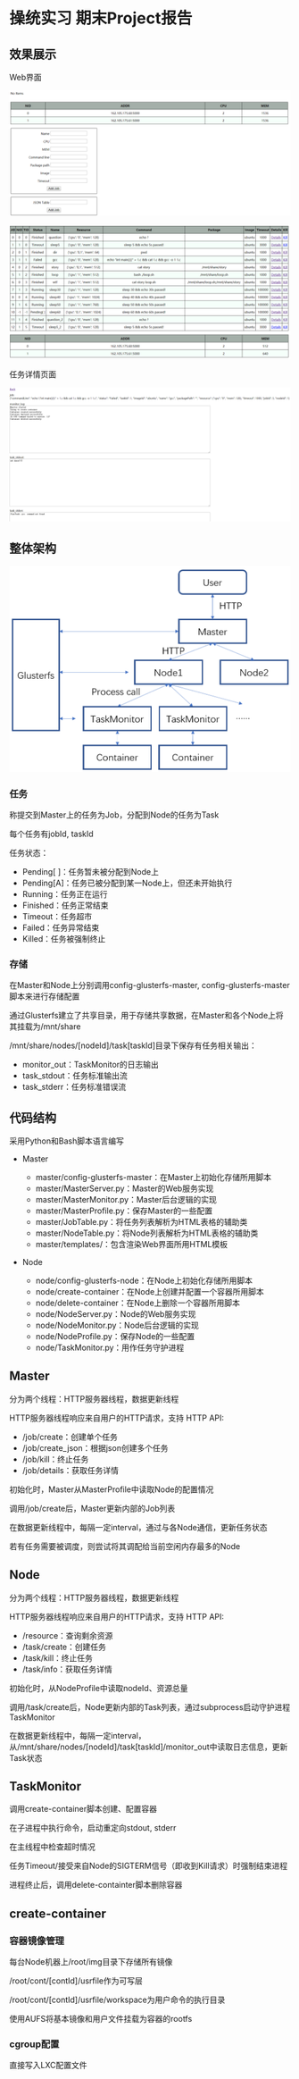 # 操统实习 期末Project报告

## 效果展示

Web界面

![](https://github.com/cabbby/osprac/blob/master/hw6/pics/ui1.png)

![](https://github.com/cabbby/osprac/blob/master/hw6/pics/ui2.png)

任务详情页面

![](https://github.com/cabbby/osprac/blob/master/hw6/pics/details.png)

## 整体架构

![](https://github.com/cabbby/osprac/blob/master/hw6/pics/structure.png)

### 任务

称提交到Master上的任务为Job，分配到Node的任务为Task

每个任务有jobId, taskId

任务状态：

* Pending[ ]：任务暂未被分配到Node上
* Pending[A]：任务已被分配到某一Node上，但还未开始执行
* Running：任务正在运行
* Finished：任务正常结束
* Timeout：任务超市
* Failed：任务异常结束
* Killed：任务被强制终止

### 存储

在Master和Node上分别调用config-glusterfs-master, config-glusterfs-master脚本来进行存储配置

通过Glusterfs建立了共享目录，用于存储共享数据，在Master和各个Node上将其挂载为/mnt/share

/mnt/share/nodes/[nodeId]/task[taskId]目录下保存有任务相关输出：
* monitor_out：TaskMonitor的日志输出
* task_stdout：任务标准输出流
* task_stderr：任务标准错误流

## 代码结构

采用Python和Bash脚本语言编写

- Master
    * master/config-glusterfs-master：在Master上初始化存储所用脚本
    * master/MasterServer.py：Master的Web服务实现
    * master/MasterMonitor.py：Master后台逻辑的实现
    * master/MasterProfile.py：保存Master的一些配置
    * master/JobTable.py：将任务列表解析为HTML表格的辅助类
    * master/NodeTable.py：将Node列表解析为HTML表格的辅助类
    * master/templates/：包含渲染Web界面所用HTML模板

- Node
    * node/config-glusterfs-node：在Node上初始化存储所用脚本
    * node/create-container：在Node上创建并配置一个容器所用脚本
    * node/delete-container：在Node上删除一个容器所用脚本
    * node/NodeServer.py：Node的Web服务实现
    * node/NodeMonitor.py：Node后台逻辑的实现
    * node/NodeProfile.py：保存Node的一些配置
    * node/TaskMonitor.py：用作任务守护进程

## Master

分为两个线程：HTTP服务器线程，数据更新线程

HTTP服务器线程响应来自用户的HTTP请求，支持 HTTP API:

* /job/create：创建单个任务
* /job/create_json：根据json创建多个任务
* /job/kill：终止任务
* /job/details：获取任务详情

初始化时，Master从MasterProfile中读取Node的配置情况

调用/job/create后，Master更新内部的Job列表

在数据更新线程中，每隔一定interval，通过与各Node通信，更新任务状态

若有任务需要被调度，则尝试将其调配给当前空闲内存最多的Node


## Node

分为两个线程：HTTP服务器线程，数据更新线程

HTTP服务器线程响应来自用户的HTTP请求，支持 HTTP API:

* /resource：查询剩余资源
* /task/create：创建任务
* /task/kill：终止任务
* /task/info：获取任务详情

初始化时，从NodeProfile中读取nodeId、资源总量

调用/task/create后，Node更新内部的Task列表，通过subprocess启动守护进程TaskMonitor

在数据更新线程中，每隔一定interval，从/mnt/share/nodes/[nodeId]/task[taskId]/monitor_out中读取日志信息，更新Task状态


## TaskMonitor

调用create-container脚本创建、配置容器

在子进程中执行命令，启动重定向stdout, stderr

在主线程中检查超时情况

任务Timeout/接受来自Node的SIGTERM信号（即收到Kill请求）时强制结束进程

进程终止后，调用delete-containter脚本删除容器


## create-container

### 容器镜像管理

每台Node机器上/root/img目录下存储所有镜像

/root/cont/[contId]/usrfile作为可写层

/root/cont/[contId]/usrfile/workspace为用户命令的执行目录

使用AUFS将基本镜像和用户文件挂载为容器的rootfs

### cgroup配置

直接写入LXC配置文件
